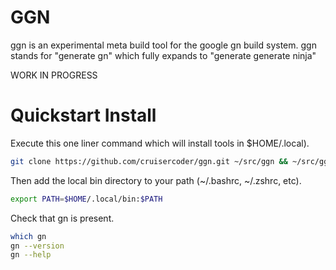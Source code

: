 # GGN

ggn is an experimental meta build tool for the google gn build system. 
ggn stands for "generate gn" which fully expands to "generate generate ninja" 

WORK IN PROGRESS

# Quickstart Install

Execute this one liner command which will install tools in $HOME/.local).

```bash
git clone https://github.com/cruisercoder/ggn.git ~/src/ggn && ~/src/ggn/install
```

Then add the local bin directory to your path (~/.bashrc, ~/.zshrc, etc).

```bash
export PATH=$HOME/.local/bin:$PATH
```

Check that gn is present.

```bash
which gn
gn --version
gn --help
```

